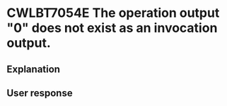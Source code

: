 # CWLBT7054E The operation output "0" does not exist as an invocation output.

## Explanation

## User response